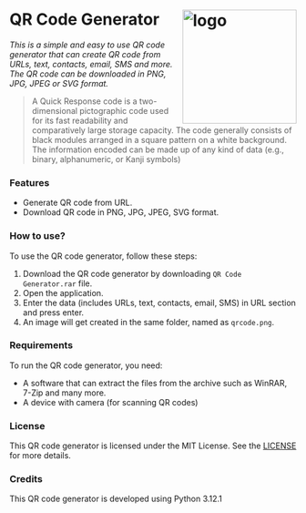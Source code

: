 # QR Code Generator <img align="right" alt="logo" width ="200px" src="https://github.com/bishtanuj/QR-Code-Generator/assets/78249280/148ba4ca-d43a-4058-88c1-37e91fce59a6"/>

_This is a simple and easy to use QR code generator that can create QR code from URLs, text, contacts, email, SMS and more. The QR code can be downloaded in PNG, JPG, JPEG or SVG format._

>A Quick Response code is a two-dimensional pictographic code used for its fast readability and comparatively large storage capacity. The code generally consists of black modules arranged in a square pattern on a white background. The information encoded can be made up of any kind of data (e.g., binary, alphanumeric, or Kanji symbols)

### Features
* Generate QR code from URL.
* Download QR code in PNG, JPG, JPEG, SVG format.

### How to use?
To use the QR code generator, follow these steps:
1. Download the QR code generator by downloading `QR Code Generator.rar` file.
2. Open the application.
3. Enter the data (includes URLs, text, contacts, email, SMS) in URL section and press enter.
4. An image will get created in the same folder, named as `qrcode.png`.

### Requirements
To run the QR code generator, you need:
* A software that can extract the files from the archive such as WinRAR, 7-Zip and many more.
* A device with camera (for scanning QR codes)

### License
This QR code generator is licensed under the MIT License. See the [LICENSE](/LICENSE) for more details.

### Credits
This QR code generator is developed using Python 3.12.1
